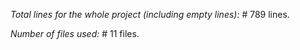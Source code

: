 *Total lines for the whole project (including empty lines):* # 789 lines.

*Number of files used:* # 11 files.